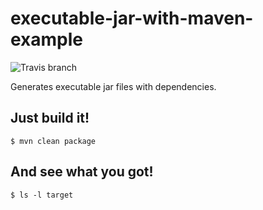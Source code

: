 # executable-jar-with-maven-example

![Travis branch](https://travis-ci.org/jinahya/executable-jar-with-maven-example.svg?branch=develop)

Generates executable jar files with dependencies.

## Just build it!
```
$ mvn clean package
```

## And see what you got!
```
$ ls -l target
```

